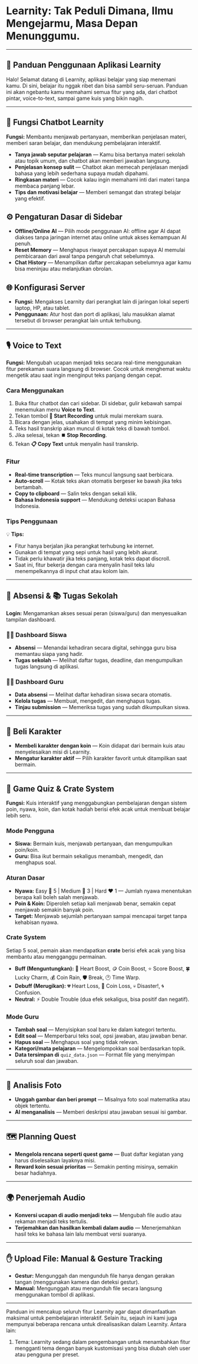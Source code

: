 # Learnity: Tak Peduli Dimana, Ilmu Mengejarmu, Masa Depan Menunggumu.

---

## 📖 Panduan Penggunaan Aplikasi Learnity

Halo! Selamat datang di Learnity, aplikasi belajar yang siap menemani kamu. Di sini, belajar itu nggak ribet dan bisa sambil seru-seruan. Panduan ini akan ngebantu kamu memahami semua fitur yang ada, dari chatbot pintar, voice-to-text, sampai game kuis yang bikin nagih.

---

## 💬 Fungsi Chatbot Learnity

**Fungsi:** Membantu menjawab pertanyaan, memberikan penjelasan materi, memberi saran belajar, dan mendukung pembelajaran interaktif.

* **Tanya jawab seputar pelajaran** — Kamu bisa bertanya materi sekolah atau topik umum, dan chatbot akan memberi jawaban langsung.
* **Penjelasan konsep sulit** — Chatbot akan memecah penjelasan menjadi bahasa yang lebih sederhana supaya mudah dipahami.
* **Ringkasan materi** — Cocok kalau ingin memahami inti dari materi tanpa membaca panjang lebar.
* **Tips dan motivasi belajar** — Memberi semangat dan strategi belajar yang efektif.

## ⚙️ Pengaturan Dasar di Sidebar

* **Offline/Online AI** — Pilih mode penggunaan AI: offline agar AI dapat diakses tanpa jaringan internet atau online untuk akses kemampuan AI penuh.
* **Reset Memory** — Menghapus riwayat percakapan supaya AI memulai pembicaraan dari awal tanpa pengaruh chat sebelumnya.
* **Chat History** — Menampilkan daftar percakapan sebelumnya agar kamu bisa meninjau atau melanjutkan obrolan.

## 🌐 Konfigurasi Server

* **Fungsi:** Mengakses Learnity dari perangkat lain di jaringan lokal seperti laptop, HP, atau tablet.
* **Penggunaan:** Atur host dan port di aplikasi, lalu masukkan alamat tersebut di browser perangkat lain untuk terhubung.

---

## 🎙️ Voice to Text

**Fungsi:** Mengubah ucapan menjadi teks secara real-time menggunakan fitur perekaman suara langsung di browser. Cocok untuk menghemat waktu mengetik atau saat ingin menginput teks panjang dengan cepat.

### Cara Menggunakan

1. Buka fitur chatbot dan cari sidebar. Di sidebar, gulir kebawah sampai menemukan menu **Voice to Text**.
2. Tekan tombol **🎤 Start Recording** untuk mulai merekam suara.
3. Bicara dengan jelas, usahakan di tempat yang minim kebisingan.
4. Teks hasil transkrip akan muncul di kotak teks di bawah tombol.
5. Jika selesai, tekan **⏹️ Stop Recording**.
6. Tekan **📋 Copy Text** untuk menyalin hasil transkrip.

### Fitur

* **Real-time transcription** — Teks muncul langsung saat berbicara.
* **Auto-scroll** — Kotak teks akan otomatis bergeser ke bawah jika teks bertambah.
* **Copy to clipboard** — Salin teks dengan sekali klik.
* **Bahasa Indonesia support** — Mendukung deteksi ucapan Bahasa Indonesia.

### Tips Penggunaan

💡 **Tips:**

* Fitur hanya berjalan jika perangkat terhubung ke internet.
* Gunakan di tempat yang sepi untuk hasil yang lebih akurat.
* Tidak perlu khawatir jika teks panjang, kotak teks dapat discroll.
* Saat ini, fitur bekerja dengan cara menyalin hasil teks lalu menempelkannya di input chat atau kolom lain.

---

## 📅 Absensi & 📚 Tugas Sekolah

**Login:** Mengamankan akses sesuai peran (siswa/guru) dan menyesuaikan tampilan dashboard.

### 🧑‍🎓 Dashboard Siswa

* **Absensi** — Menandai kehadiran secara digital, sehingga guru bisa memantau siapa yang hadir.
* **Tugas sekolah** — Melihat daftar tugas, deadline, dan mengumpulkan tugas langsung di aplikasi.

### 👩‍🏫 Dashboard Guru

* **Data absensi** — Melihat daftar kehadiran siswa secara otomatis.
* **Kelola tugas** — Membuat, mengedit, dan menghapus tugas.
* **Tinjau submission** — Memeriksa tugas yang sudah dikumpulkan siswa.

---

## 🛒 Beli Karakter

* **Membeli karakter dengan koin** — Koin didapat dari bermain kuis atau menyelesaikan misi di Learnity.
* **Mengatur karakter aktif** — Pilih karakter favorit untuk ditampilkan saat bermain.

---

## 🎯 Game Quiz & Crate System

**Fungsi:** Kuis interaktif yang menggabungkan pembelajaran dengan sistem poin, nyawa, koin, dan kotak hadiah berisi efek acak untuk membuat belajar lebih seru.

### Mode Pengguna

* **Siswa:** Bermain kuis, menjawab pertanyaan, dan mengumpulkan poin/koin.
* **Guru:** Bisa ikut bermain sekaligus menambah, mengedit, dan menghapus soal.

### Aturan Dasar

* **Nyawa:** Easy 💚 5 | Medium 💛 3 | Hard ❤️ 1 — Jumlah nyawa menentukan berapa kali boleh salah menjawab.
* **Poin & Koin:** Diperoleh setiap kali menjawab benar, semakin cepat menjawab semakin banyak poin.
* **Target:** Menjawab sejumlah pertanyaan sampai mencapai target tanpa kehabisan nyawa.

### Crate System

Setiap 5 soal, pemain akan mendapatkan **crate** berisi efek acak yang bisa membantu atau mengganggu permainan.

* **Buff (Menguntungkan):** 💚 Heart Boost, 🪙 Coin Boost, ⭐ Score Boost, 🍀 Lucky Charm, 💰 Coin Rain, 🛡️ Break, 🕐 Time Warp.
* **Debuff (Merugikan):** 💔 Heart Loss, 💸 Coin Loss, 💀 Disaster!, 🌀 Confusion.
* **Neutral:** ⚡ Double Trouble (dua efek sekaligus, bisa positif dan negatif).

### Mode Guru

* **Tambah soal** — Menyisipkan soal baru ke dalam kategori tertentu.
* **Edit soal** — Memperbarui teks soal, opsi jawaban, atau jawaban benar.
* **Hapus soal** — Menghapus soal yang tidak relevan.
* **Kategori/mata pelajaran** — Mengelompokkan soal berdasarkan topik.
* **Data tersimpan di** `quiz_data.json` — Format file yang menyimpan seluruh soal dan jawaban.

---

## 📸 Analisis Foto

* **Unggah gambar dan beri prompt** — Misalnya foto soal matematika atau objek tertentu.
* **AI menganalisis** — Memberi deskripsi atau jawaban sesuai isi gambar.

---

## 🗺️ Planning Quest

* **Mengelola rencana seperti quest game** — Buat daftar kegiatan yang harus diselesaikan layaknya misi.
* **Reward koin sesuai prioritas** — Semakin penting misinya, semakin besar hadiahnya.

---

## 🌍 Penerjemah Audio

* **Konversi ucapan di audio menjadi teks** — Mengubah file audio atau rekaman menjadi teks tertulis.
* **Terjemahkan dan hasilkan kembali dalam audio** — Menerjemahkan hasil teks ke bahasa lain lalu membuat versi suaranya.

---

## ✋ Upload File: Manual & Gesture Tracking

* **Gestur:** Mengunggah dan mengunduh file hanya dengan gerakan tangan (menggunakan kamera dan deteksi gestur).
* **Manual:** Mengunggah atau mengunduh file secara langsung menggunakan tombol di aplikasi.

---

Panduan ini mencakup seluruh fitur Learnity agar dapat dimanfaatkan maksimal untuk pembelajaran interaktif. Selain itu, sejauh ini kami juga mempunyai beberapa rencana untuk direalisasikan dalam Learnity. Antara lain:

1. Tema: Learnity sedang dalam pengembangan untuk menambahkan fitur mengganti tema dengan banyak kustomisasi yang bisa diubah oleh user atau pengguna per preset.
